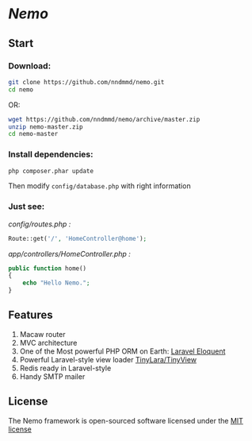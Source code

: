 # *Nemo*

## Start
### Download:

```bash
git clone https://github.com/nndmmd/nemo.git
cd nemo
```

OR:

```bash
wget https://github.com/nndmmd/nemo/archive/master.zip
unzip nemo-master.zip
cd nemo-master
```

### Install dependencies:

```bash
php composer.phar update
```

Then modify `config/database.php` with right information 

### Just see:

*config/routes.php :*

```php
Route::get('/', 'HomeController@home');

```

*app/controllers/HomeController.php :*

```php
public function home()
{
	echo "Hello Nemo.";
}
```

## Features

1. Macaw router
2. MVC architecture
3. One of the Most powerful PHP ORM on Earth: [Laravel Eloquent](http://laravel.com/docs/4.2/eloquent)
4. Powerful Laravel-style view loader [TinyLara/TinyView](https://github.com/TinyLara/TinyView)
5. Redis ready in Laravel-style
6. Handy SMTP mailer


## License

The Nemo framework is open-sourced software licensed under the [MIT license](http://opensource.org/licenses/MIT)

